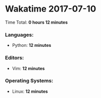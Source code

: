 # Wakatime 2017-07-10

Time Total: **0 hours 12 minutes**

### Languages:
- Python: **12 minutes** 

### Editors:
- Vim: **12 minutes** 

### Operating Systems:
- Linux: **12 minutes** 

